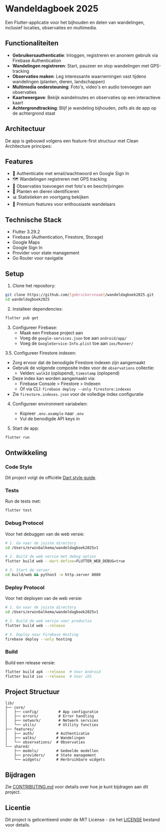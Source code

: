 # Wandeldagboek 2025

Een Flutter-applicatie voor het bijhouden en delen van wandelingen, inclusief locaties, observaties en multimedia.

## Functionaliteiten

- **Gebruikersauthenticatie**: Inloggen, registreren en anoniem gebruik via Firebase Authentication
- **Wandelingen registreren**: Start, pauzeer en stop wandelingen met GPS-tracking
- **Observaties maken**: Leg interessante waarnemingen vast tijdens wandelingen (planten, dieren, landschappen)
- **Multimedia ondersteuning**: Foto's, video's en audio toevoegen aan observaties
- **Kaartweergave**: Bekijk wandelroutes en observaties op een interactieve kaart
- **Achtergrondtracking**: Blijf je wandeling bijhouden, zelfs als de app op de achtergrond staat

## Architectuur

De app is gebouwd volgens een feature-first structuur met Clean Architecture principes:

## Features

- 🔐 Authenticatie met email/wachtwoord en Google Sign In
- 🗺️ Wandelingen registreren met GPS tracking
- 📝 Observaties toevoegen met foto's en beschrijvingen
- 🌿 Planten en dieren identificeren
- 📊 Statistieken en voortgang bekijken
- 💫 Premium features voor enthousiaste wandelaars

## Technische Stack

- Flutter 3.29.2
- Firebase (Authentication, Firestore, Storage)
- Google Maps
- Google Sign In
- Provider voor state management
- Go Router voor navigatie

## Setup

1. Clone het repository:
```bash
git clone https://github.com/[gebruikersnaam]/wandeldagboek2025.git
cd wandeldagboek2025
```

2. Installeer dependencies:
```bash
flutter pub get
```

3. Configureer Firebase:
   - Maak een Firebase project aan
   - Voeg de `google-services.json` toe aan `android/app/`
   - Voeg de `GoogleService-Info.plist` toe aan `ios/Runner/`

3.5. Configureer Firestore indexen:
   - Zorg ervoor dat de benodigde Firestore indexen zijn aangemaakt
   - Gebruik de volgende composite index voor de `observations` collectie:
     - Velden: `walkId` (oplopend), `timestamp` (oplopend)
   - Deze index kan worden aangemaakt via:
     - Firebase Console > Firestore > Indexen
     - Of via CLI: `firebase deploy --only firestore:indexes`
   - Zie `firestore.indexes.json` voor de volledige index configuratie

4. Configureer environment variabelen:
   - Kopieer `.env.example` naar `.env`
   - Vul de benodigde API keys in

5. Start de app:
```bash
flutter run
```

## Ontwikkeling

### Code Style
Dit project volgt de officiële [Dart style guide](https://dart.dev/guides/language/effective-dart/style).

### Tests
Run de tests met:
```bash
flutter test
```

### Debug Protocol
Voor het debuggen van de web versie:
```bash
# 1. Ga naar de juiste directory
cd /Users/erwinbalkema/wandeldagboek2025v1

# 2. Build de web versie met debug opties
flutter build web --dart-define=FLUTTER_WEB_DEBUG=true

# 3. Start de server
cd build/web && python3 -m http.server 8080
```

### Deploy Protocol
Voor het deployen van de web versie:
```bash
# 1. Ga naar de juiste directory
cd /Users/erwinbalkema/wandeldagboek2025v1

# 2. Build de web versie voor productie
flutter build web --release

# 3. Deploy naar Firebase Hosting
firebase deploy --only hosting
```

### Build
Build een release versie:
```bash
flutter build apk --release  # Voor Android
flutter build ios --release  # Voor iOS
```

## Project Structuur

```
lib/
├── core/
│   ├── config/         # App configuratie
│   ├── errors/         # Error handling
│   ├── network/        # Netwerk services
│   └── utils/          # Utility functies
├── features/
│   ├── auth/          # Authenticatie
│   ├── walks/         # Wandelingen
│   └── observations/  # Observaties
└── shared/
    ├── models/        # Gedeelde modellen
    ├── providers/     # State management
    └── widgets/       # Herbruikbare widgets
```

## Bijdragen

Zie [CONTRIBUTING.md](CONTRIBUTING.md) voor details over hoe je kunt bijdragen aan dit project.

## Licentie

Dit project is gelicentieerd onder de MIT License - zie het [LICENSE](LICENSE) bestand voor details.